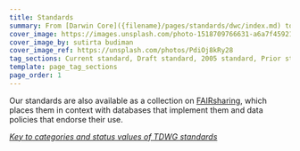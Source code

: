 ```yaml
---
title: Standards
summary: From [Darwin Core]({filename}/pages/standards/dwc/index.md) to [WGSRPD]({filename}/pages/standards/wgsrpd/index.md): TDWG standards aid the exchange of biodiversity information.
cover_image: https://images.unsplash.com/photo-1518709766631-a6a7f45921c3
cover_image_by: sutirta budiman
cover_image_ref: https://unsplash.com/photos/PdiOj8kRy28
tag_sections: Current standard, Draft standard, 2005 standard, Prior standard
template: page_tag_sections
page_order: 1
---
```


Our standards are also available as a collection on [FAIRsharing](https://fairsharing.org/collection/TDWGBiodiversity), which places them in context with databases that implement them and data policies that endorse their use.

[_Key to categories and status values of TDWG standards_](./categories-and-status)  

